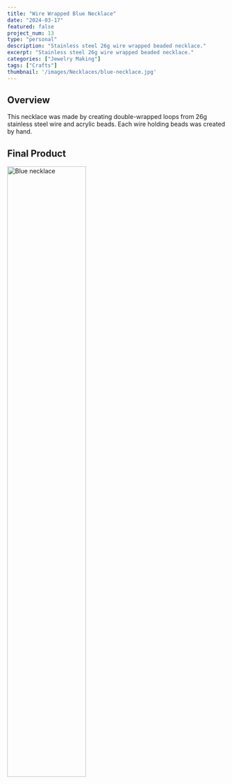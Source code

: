 ```yaml
---
title: "Wire Wrapped Blue Necklace"
date: "2024-03-17"
featured: false
project_num: 13
type: "personal"
description: "Stainless steel 26g wire wrapped beaded necklace."
excerpt: "Stainless steel 26g wire wrapped beaded necklace."
categories: ["Jewelry Making"]
tags: ["Crafts"]
thumbnail: '/images/Necklaces/blue-necklace.jpg'
---
```

## Overview
This necklace was made by creating double-wrapped loops from 26g stainless steel wire and acrylic beads. Each wire holding beads was created by hand.

## Final Product
<div class="my-12 text-center">
  <a href="/images/Necklaces/blue-necklace.jpg" class="inline-block">
    <img src="/images/Necklaces/blue-necklace.jpg" alt="Blue necklace" class="rounded-lg shadow-md cursor-pointer hover:opacity-90 transition-opacity" style="width: 60%; height: auto;" />
  </a>
</div>

<style>
.photo-row {
  display: grid;
  grid-template-columns: repeat(2, 1fr);
  gap: 20px;
  align-items: start;
  margin: 2rem 0;
}

.photo-row figure {
  margin: 0 !important;
  display: flex;
  flex-direction: column;
  align-items: center;
  gap: 4px; /* Adjust this value - try 0px, 2px, 4px, etc. */
}

.photo-row img {
  width: 100%;
  height: 500px;
  object-fit: cover;
  object-position: center;
  border-radius: 8px;
  margin: 0 !important; /* Override any markdown img margins */
  margin-bottom: 0 !important; /* Specifically override bottom margin */
}

/* Target figcaption more specifically */
.photo-row figure figcaption {
  font-style: italic;
  font-size: 0.9rem;
  color: var(--color-text-muted);
  text-align: center;
  margin: 0 !important; /* Override all margins */
  margin-top: 0 !important; /* Specifically override top margin */
  margin-bottom: 0 !important; /* Specifically override bottom margin */
  padding: 0 !important; /* Override any padding */
}

/* Responsive: stack on mobile */
@media (max-width: 768px) {
  .photo-row {
    grid-template-columns: 1fr;
  }
  
  .photo-row img {
    height: 200px;
  }
}
</style>